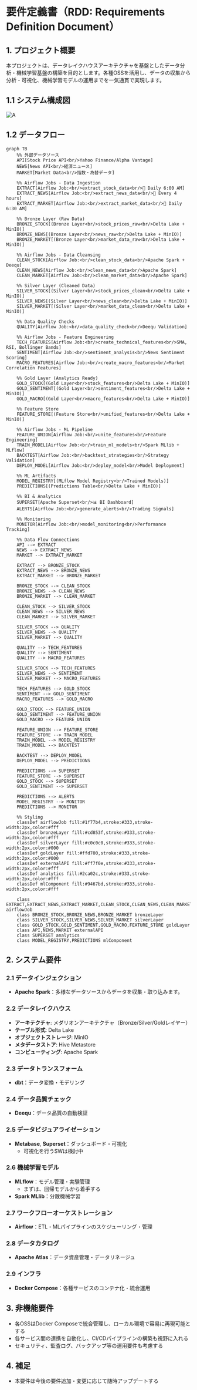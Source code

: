 # 要件定義書（RDD: Requirements Definition Document）

## 1. プロジェクト概要
本プロジェクトは、データレイクハウスアーキテクチャを基盤としたデータ分析・機械学習基盤の構築を目的とします。各種OSSを活用し、データの収集から分析・可視化、機械学習モデルの運用までを一気通貫で実現します。


## 1.1 システム構成図

![A](./image/system.svg)

## 1.2 データフロー

```mermaid
graph TB
    %% 外部データソース
    API[Stock Price API<br/>Yahoo Finance/Alpha Vantage]
    NEWS[News API<br/>経済ニュース]
    MARKET[Market Data<br/>指数・為替データ]

    %% Airflow Jobs - Data Ingestion
    EXTRACT[Airflow Job:<br/>extract_stock_data<br/>🔄 Daily 6:00 AM]
    EXTRACT_NEWS[Airflow Job:<br/>extract_news_data<br/>🔄 Every 4 hours]
    EXTRACT_MARKET[Airflow Job:<br/>extract_market_data<br/>🔄 Daily 6:30 AM]

    %% Bronze Layer (Raw Data)
    BRONZE_STOCK[(Bronze Layer<br/>stock_prices_raw<br/>Delta Lake + MinIO)]
    BRONZE_NEWS[(Bronze Layer<br/>news_raw<br/>Delta Lake + MinIO)]
    BRONZE_MARKET[(Bronze Layer<br/>market_data_raw<br/>Delta Lake + MinIO)]

    %% Airflow Jobs - Data Cleansing
    CLEAN_STOCK[Airflow Job:<br/>clean_stock_data<br/>Apache Spark + Deequ]
    CLEAN_NEWS[Airflow Job:<br/>clean_news_data<br/>Apache Spark]
    CLEAN_MARKET[Airflow Job:<br/>clean_market_data<br/>Apache Spark]

    %% Silver Layer (Cleaned Data)
    SILVER_STOCK[(Silver Layer<br/>stock_prices_clean<br/>Delta Lake + MinIO)]
    SILVER_NEWS[(Silver Layer<br/>news_clean<br/>Delta Lake + MinIO)]
    SILVER_MARKET[(Silver Layer<br/>market_data_clean<br/>Delta Lake + MinIO)]

    %% Data Quality Checks
    QUALITY[Airflow Job:<br/>data_quality_check<br/>Deequ Validation]

    %% Airflow Jobs - Feature Engineering
    TECH_FEATURES[Airflow Job:<br/>create_technical_features<br/>SMA, RSI, Bollinger Bands]
    SENTIMENT[Airflow Job:<br/>sentiment_analysis<br/>News Sentiment Scoring]
    MACRO_FEATURES[Airflow Job:<br/>create_macro_features<br/>Market Correlation Features]

    %% Gold Layer (Analytics Ready)
    GOLD_STOCK[(Gold Layer<br/>stock_features<br/>Delta Lake + MinIO)]
    GOLD_SENTIMENT[(Gold Layer<br/>sentiment_features<br/>Delta Lake + MinIO)]
    GOLD_MACRO[(Gold Layer<br/>macro_features<br/>Delta Lake + MinIO)]

    %% Feature Store
    FEATURE_STORE[(Feature Store<br/>unified_features<br/>Delta Lake + MinIO)]

    %% Airflow Jobs - ML Pipeline
    FEATURE_UNION[Airflow Job:<br/>unite_features<br/>Feature Engineering]
    TRAIN_MODEL[Airflow Job:<br/>train_ml_models<br/>Spark MLlib + MLflow]
    BACKTEST[Airflow Job:<br/>backtest_strategies<br/>Strategy Validation]
    DEPLOY_MODEL[Airflow Job:<br/>deploy_model<br/>Model Deployment]

    %% ML Artifacts
    MODEL_REGISTRY[(MLflow Model Registry<br/>Trained Models)]
    PREDICTIONS[(Predictions Table<br/>Delta Lake + MinIO)]

    %% BI & Analytics
    SUPERSET[Apache Superset<br/>📊 BI Dashboard]
    ALERTS[Airflow Job:<br/>generate_alerts<br/>Trading Signals]

    %% Monitoring
    MONITOR[Airflow Job:<br/>model_monitoring<br/>Performance Tracking]

    %% Data Flow Connections
    API --> EXTRACT
    NEWS --> EXTRACT_NEWS
    MARKET --> EXTRACT_MARKET

    EXTRACT --> BRONZE_STOCK
    EXTRACT_NEWS --> BRONZE_NEWS
    EXTRACT_MARKET --> BRONZE_MARKET

    BRONZE_STOCK --> CLEAN_STOCK
    BRONZE_NEWS --> CLEAN_NEWS
    BRONZE_MARKET --> CLEAN_MARKET

    CLEAN_STOCK --> SILVER_STOCK
    CLEAN_NEWS --> SILVER_NEWS
    CLEAN_MARKET --> SILVER_MARKET

    SILVER_STOCK --> QUALITY
    SILVER_NEWS --> QUALITY
    SILVER_MARKET --> QUALITY

    QUALITY --> TECH_FEATURES
    QUALITY --> SENTIMENT
    QUALITY --> MACRO_FEATURES

    SILVER_STOCK --> TECH_FEATURES
    SILVER_NEWS --> SENTIMENT
    SILVER_MARKET --> MACRO_FEATURES

    TECH_FEATURES --> GOLD_STOCK
    SENTIMENT --> GOLD_SENTIMENT
    MACRO_FEATURES --> GOLD_MACRO

    GOLD_STOCK --> FEATURE_UNION
    GOLD_SENTIMENT --> FEATURE_UNION
    GOLD_MACRO --> FEATURE_UNION

    FEATURE_UNION --> FEATURE_STORE
    FEATURE_STORE --> TRAIN_MODEL
    TRAIN_MODEL --> MODEL_REGISTRY
    TRAIN_MODEL --> BACKTEST

    BACKTEST --> DEPLOY_MODEL
    DEPLOY_MODEL --> PREDICTIONS

    PREDICTIONS --> SUPERSET
    FEATURE_STORE --> SUPERSET
    GOLD_STOCK --> SUPERSET
    GOLD_SENTIMENT --> SUPERSET

    PREDICTIONS --> ALERTS
    MODEL_REGISTRY --> MONITOR
    PREDICTIONS --> MONITOR

    %% Styling
    classDef airflowJob fill:#1f77b4,stroke:#333,stroke-width:2px,color:#fff
    classDef bronzeLayer fill:#cd853f,stroke:#333,stroke-width:2px,color:#fff
    classDef silverLayer fill:#c0c0c0,stroke:#333,stroke-width:2px,color:#000
    classDef goldLayer fill:#ffd700,stroke:#333,stroke-width:2px,color:#000
    classDef externalAPI fill:#ff7f0e,stroke:#333,stroke-width:2px,color:#fff
    classDef analytics fill:#2ca02c,stroke:#333,stroke-width:2px,color:#fff
    classDef mlComponent fill:#9467bd,stroke:#333,stroke-width:2px,color:#fff

    class EXTRACT,EXTRACT_NEWS,EXTRACT_MARKET,CLEAN_STOCK,CLEAN_NEWS,CLEAN_MARKET,QUALITY,TECH_FEATURES,SENTIMENT,MACRO_FEATURES,FEATURE_UNION,TRAIN_MODEL,BACKTEST,DEPLOY_MODEL,ALERTS,MONITOR airflowJob
    class BRONZE_STOCK,BRONZE_NEWS,BRONZE_MARKET bronzeLayer
    class SILVER_STOCK,SILVER_NEWS,SILVER_MARKET silverLayer
    class GOLD_STOCK,GOLD_SENTIMENT,GOLD_MACRO,FEATURE_STORE goldLayer
    class API,NEWS,MARKET externalAPI
    class SUPERSET analytics
    class MODEL_REGISTRY,PREDICTIONS mlComponent
```

## 2. システム要件

### 2.1 データインジェクション
- **Apache Spark**：多様なデータソースからデータを収集・取り込みます。

### 2.2 データレイクハウス
- **アーキテクチャ**: メダリオンアーキテクチャ（Bronze/Silver/Goldレイヤー）
- **テーブル形式**: Delta Lake
- **オブジェクトストレージ**: MinIO
- **メタデータストア**: Hive Metastore
- **コンピューティング**: Apache Spark

### 2.3 データトランスフォーム
- **dbt**：データ変換・モデリング

### 2.4 データ品質チェック
- **Deequ**：データ品質の自動検証

### 2.5 データビジュアライゼーション
- **Metabase**, **Superset**：ダッシュボード・可視化
  - 可視化を行うSWは検討中

### 2.6 機械学習モデル
- **MLflow**：モデル管理・実験管理
  - まずは、回帰モデルから着手する
- **Spark MLlib**：分散機械学習

### 2.7 ワークフローオーケストレーション
- **Airflow**：ETL・MLパイプラインのスケジューリング・管理

### 2.8 データカタログ
- **Apache Atlas**：データ資産管理・データリネージュ

### 2.9 インフラ
- **Docker Compose**：各種サービスのコンテナ化・統合運用

## 3. 非機能要件
- 各OSSはDocker Composeで統合管理し、ローカル環境で容易に再現可能とする
- 各サービス間の連携を自動化し、CI/CDパイプラインの構築も視野に入れる
- セキュリティ、監査ログ、バックアップ等の運用要件も考慮する

## 4. 補足
- 本要件は今後の要件追加・変更に応じて随時アップデートする
